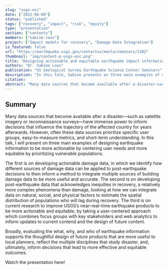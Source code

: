 ```yaml
---
slug: "usgs-esc"
date: ["2022-06-08"]
status: "published"
tags: ["recovery", "impact", "risk", "equity"]
type: "presentation"
section: ["contents"]
members: ["sabine-loos"]
project: ["Impact models for recovery", "Damage Data Integration"]
is_featured: false
url: "https://earthquake.usgs.gov/contactus/menlo/seminars/1382"
thumbnail: "img/content-p-usgs-esc.png"
title: "Designing actionable and equitable earthquake impact information"
authors: "Dr. Sabine Loos"
publication: "US Geological Survey Earthquake Science Center Seminars"
description: "In this talk, Sabine presents on three main examples of designing earthquake information to be more actionable by centering user needs and more equitable by prioritizing vulnerable populations."
citation: 
abstract: "Many data sources that become available after a disaster—such as satellite imagery or reconnaissance surveys—have immense power to inform decisions that influence the trajectory of the affected country for years afterwards. However, often these data sources prioritize specific user groups, easy-to-measure metrics, and short-term understanding. In this talk, I will present on three main examples of designing earthquake information to be more actionable by centering user needs and more equitable by prioritizing vulnerable populations. The first is on developing actionable damage data, in which we identify how different sources of damage data can be applied to post-earthquake decisions to then inform a method to integrate multiple sources of building damage data to be more useful and accurate. The second is on developing post-earthquake data that acknowledges inequities in recovery, a relatively more complex phenomena than damage, looking at how we can integrate data on natural, social, and physical factors to estimate the spatial distribution of populations who will lag during recovery. The third is on current research to improve USGS’s near-real-time earthquake products to be more actionable and equitable, by taking a user-centered approach which combines focus groups with key stakeholders and web analytics to inform updates to current contend and the design of future content. Broadly, evaluating the what, why, and who of earthquake information supports the thoughtful design of future products that are more useful to local planners, reflect the multiple disciplines that study disaster, and, ultimately, inform decisions that lead to more effective and equitable outcomes."
---
```


## Summary 

Many data sources that become available after a disaster—such as satellite imagery or reconnaissance surveys—have immense power to inform decisions that influence the trajectory of the affected country for years afterwards. However, often these data sources prioritize specific user groups, easy-to-measure metrics, and short-term understanding. In this talk, I will present on three main examples of designing earthquake information to be more actionable by centering user needs and more equitable by prioritizing vulnerable populations. 

The first is on developing actionable damage data, in which we identify how different sources of damage data can be applied to post-earthquake decisions to then inform a method to integrate multiple sources of building damage data to be more useful and accurate. The second is on developing post-earthquake data that acknowledges inequities in recovery, a relatively more complex phenomena than damage, looking at how we can integrate data on natural, social, and physical factors to estimate the spatial distribution of populations who will lag during recovery. The third is on current research to improve USGS’s near-real-time earthquake products to be more actionable and equitable, by taking a user-centered approach which combines focus groups with key stakeholders and web analytics to inform updates to current contend and the design of future content. 

Broadly, evaluating the what, why, and who of earthquake information supports the thoughtful design of future products that are more useful to local planners, reflect the multiple disciplines that study disaster, and, ultimately, inform decisions that lead to more effective and equitable outcomes.

<Link is-button to="https://earthquake.usgs.gov/contactus/menlo/seminars/1382"> Watch the presentation here! </Link>

